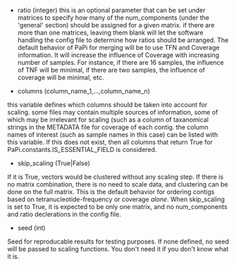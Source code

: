 * ratio (integer)
this is an optional parameter that can be set under matrices to 
specify how many of the num_components (under the 'general' section)
should be assigned for a given matrix. if there are more than one
matrices, leaving them blank will let the software handling the config
file to determine how ratios should be arranged. The default behavior
of PaPi for merging will be to use TFN and Coverage information. It will
increase the influence of Coverage with increasing number of samples.
For instance, if there are 16 samples, the influence of TNF will be
minimal, if there are two samples, the influence of coverage will be
minimal, etc.


* columns (column_name_1,...,column_name_n)

this variable defines which columns should be taken into account
for scaling. some files may contain multiple sources of information,
some of which may be irrelevant for scaling (such as a column of
taxanomical strings in the METADATA file for coverage of each contig.
the column names of interest (such as sample names in this case) can
be listed with this variable. If this does not exist, then all columns
that return True for PaPi.constants.IS_ESSENTIAL_FIELD is considered.

* skip_scaling (True|False)

If it is True, vectors would be clustered without any scaling step.
If there is no matrix combination, there is no need to scale data,
and clustering can be done on the full matrix. This is the default
behavior for ordering contigs based on tetranucleotide-frequency
or coverage *alone*. When skip_scaling is set to True, it is expected
to be only one matrix, and no num_components and ratio declerations
in the config file.

* seed (int)

Seed for reproducable results for testing purposes. If none defined,
no seed will be passed to scaling functions. You don't need it if you
don't know what it is.
